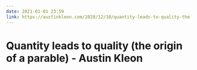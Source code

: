 ```yaml
---
date: 2021-01-01 23:59
link: https://austinkleon.com/2020/12/10/quantity-leads-to-quality-the-origin-of-a-parable/
---
```


# Quantity leads to quality (the origin of a parable) - Austin Kleon 